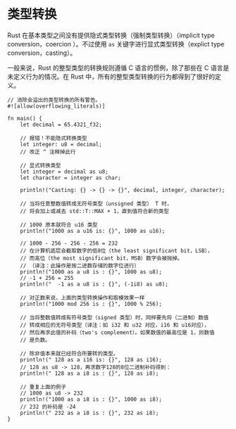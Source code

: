# 类型转换

Rust 在基本类型之间没有提供隐式类型转换（强制类型转换）（implicit type conversion，coercion
）。不过使用 `as` 关键字进行显式类型转换（explict type conversion，casting）。

一般来说，Rust 的整型类型的转换规则遵循 C 语言的惯例，除了那些在 C 语言是未定义行为的情况。在
Rust 中，所有的整型类型转换的行为都得到了很好的定义。

```rust,editable,ignore,mdbook-runnable
// 消除会溢出的类型转换的所有警告。
#![allow(overflowing_literals)]

fn main() {
    let decimal = 65.4321_f32;

    // 报错！不能隐式转换类型
    let integer: u8 = decimal;
    // 改正 ^ 注释掉此行

    // 显式转换类型
    let integer = decimal as u8;
    let character = integer as char;

    println!("Casting: {} -> {} -> {}", decimal, integer, character);

    // 当将任意整数值转成无符号类型（unsigned 类型） T 时，
    // 将会加上或减去 std::T::MAX + 1，直到值符合新的类型

    // 1000 原本就符合 u16 类型
    println!("1000 as a u16 is: {}", 1000 as u16);

    // 1000 - 256 - 256 - 256 = 232
    // 在计算机底层会截取数字的低8位（the least significant bit，LSB），
    // 而高位（the most significant bit，MSB）数字会被抛掉。
    // （译注：此操作是按二进数存储的数字位进行）
    println!("1000 as a u8 is : {}", 1000 as u8);
    // -1 + 256 = 255
    println!("  -1 as a u8 is : {}", (-1i8) as u8);

    // 对正数来说，上面的类型转换操作和取模效果一样
    println!("1000 mod 256 is : {}", 1000 % 256);

    // 当将整数值转成有符号类型（signed 类型）时，同样要先将（二进制）数值
    // 转成相应的无符号类型（译注：如 i32 和 u32 对应，i16 和 u16对应），
    // 然后再求此值的补码（two's complement）。如果数值的最高位是 1，则数值
    // 是负数。

    // 除非值本来就已经符合所要转的类型。
    println!(" 128 as a i16 is: {}", 128 as i16);
    // 128 as u8 -> 128，再求数字128的8位二进制补码得到：
    println!(" 128 as a i8 is : {}", 128 as i8);

    // 重复上面的例子
    // 1000 as u8 -> 232
    println!("1000 as a i8 is : {}", 1000 as i8);
    // 232 的补码是 -24
    println!(" 232 as a i8 is : {}", 232 as i8);
}
```
